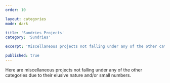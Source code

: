 ```yaml
---
order: 10

layout: categories
mode: dark

title: 'Sundries Projects'
category: 'Sundries'

excerpt: 'Miscellaneous projects not falling under any of the other categories due to their elusive nature and/or small numbers.'

published: true
---
```


Here are miscellaneous projects not falling under any of the other categories due to their elusive nature and/or small numbers.